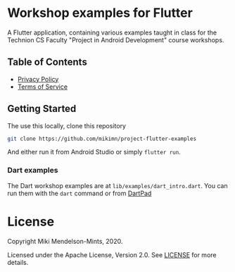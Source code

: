 # Workshop examples for Flutter

A Flutter application, containing various examples taught in class for the 
Technion CS Faculty "Project in Android Development" course workshops.

## Table of Contents

* [Privacy Policy](docs/policy.md)
* [Terms of Service](docs/tos.md)

## Getting Started

The use this locally, clone this repository
```bash script
git clone https://github.com/mikimn/project-flutter-examples
```

And either run it from Android Studio or simply `flutter run`.

### Dart examples

The Dart workshop examples are at `lib/examples/dart_intro.dart`. You can run them with the `dart` command or from [DartPad](https://dartpad.dev/)

# License

Copyright Miki Mendelson-Mints, 2020.

Licensed under the Apache License, Version 2.0. See [LICENSE](./LICENSE) for more details.
